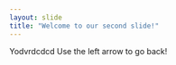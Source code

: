 ```yaml
---
layout: slide
title: "Welcome to our second slide!"
---
```

Yodvrdcdcd
Use the left arrow to go back!
